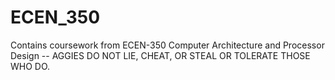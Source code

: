 # ECEN_350
Contains coursework from ECEN-350 Computer Architecture and Processor Design -- AGGIES DO NOT LIE, CHEAT, OR STEAL OR TOLERATE THOSE WHO DO.

